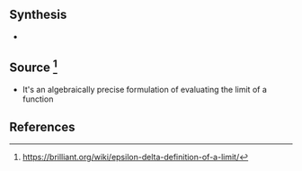## Synthesis
- 
## Source [^1]
- It's an algebraically precise formulation of evaluating the limit of a function
## References
[^1]: https://brilliant.org/wiki/epsilon-delta-definition-of-a-limit/
